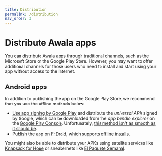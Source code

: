 ```yaml
---
title: Distribution
permalink: /distribution
nav_order: 3
---
```


# Distribute Awala apps

You can distribute Awala apps through traditional channels, such as the Microsoft Store or the Google Play Store. However, you may want to offer additional channels for those users who need to install and start using your app without access to the Internet.

## Android apps

In addition to publishing the app on the Google Play Store, we recommend that you use the offline methods below:

- [Use app signing by Google Play](https://support.google.com/googleplay/android-developer/answer/9842756?hl=en) and distribute the _universal APK_ signed by Google, which can be downloaded from the _app bundle explorer_ on the [Google Play Console](https://play.google.com/console/). Unfortunately, [this method isn't as smooth as it should be](https://issuetracker.google.com/issues/180927886).
- Publish the app on [F-Droid](https://f-droid.org/en/), which supports [offline installs](https://f-droid.org/en/tutorials/swap/).

You might also be able to distribute your APKs using satellite services like [Knapsack for Hope](https://knapsackforhope.org/) or sneakernets like [El Paquete Semanal](https://en.wikipedia.org/wiki/El_Paquete_Semanal).
